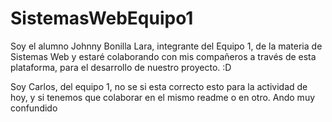 # SistemasWebEquipo1

Soy el alumno Johnny Bonilla Lara, integrante del Equipo 1, de la materia de Sistemas Web y estaré colaborando con mis compañeros a través de esta plataforma, para el desarrollo de nuestro proyecto. :D


Soy Carlos, del equipo 1, no se si esta correcto esto para la actividad de hoy, y si tenemos que colaborar en el mismo readme o en otro. Ando muy confundido
